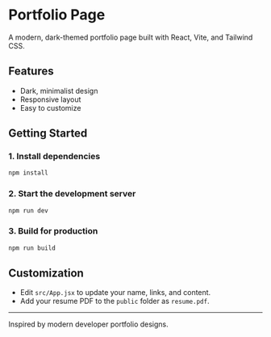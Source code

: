 # Portfolio Page

A modern, dark-themed portfolio page built with React, Vite, and Tailwind CSS.

## Features
- Dark, minimalist design
- Responsive layout
- Easy to customize

## Getting Started

### 1. Install dependencies
```bash
npm install
```

### 2. Start the development server
```bash
npm run dev
```

### 3. Build for production
```bash
npm run build
```

## Customization
- Edit `src/App.jsx` to update your name, links, and content.
- Add your resume PDF to the `public` folder as `resume.pdf`.

---
Inspired by modern developer portfolio designs. 